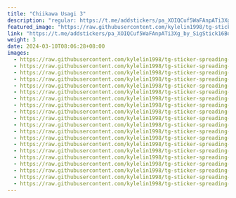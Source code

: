 ```yaml
---
title: "Chiikawa Usagi 3"
description: "regular: https://t.me/addstickers/pa_XOIQCuf5WaFAnpATi3Xg_by_SigStick16Bot"
featured_image: "https://raw.githubusercontent.com/kylelin1998/tg-sticker-spreading-worldwide-images/main/img/bd42cce4-4e6e-4d9c-a94d-26fe3f9004bf.jpg"
link: "https://t.me/addstickers/pa_XOIQCuf5WaFAnpATi3Xg_by_SigStick16Bot"
weight: 3
date: 2024-03-10T08:06:28+08:00
images:
  - https://raw.githubusercontent.com/kylelin1998/tg-sticker-spreading-worldwide-images/main/img/bd42cce4-4e6e-4d9c-a94d-26fe3f9004bf.jpg
  - https://raw.githubusercontent.com/kylelin1998/tg-sticker-spreading-worldwide-images/main/img/bf492b3b-78c9-42ed-8b6b-a0d18516d39b.jpg
  - https://raw.githubusercontent.com/kylelin1998/tg-sticker-spreading-worldwide-images/main/img/6dd307f2-1526-4a33-9888-465651076a1c.jpg
  - https://raw.githubusercontent.com/kylelin1998/tg-sticker-spreading-worldwide-images/main/img/f9e5f3af-cb6c-4409-aa62-fbc02ba26950.jpg
  - https://raw.githubusercontent.com/kylelin1998/tg-sticker-spreading-worldwide-images/main/img/28ae9127-ebfb-44f8-8513-ef625f9bb2df.jpg
  - https://raw.githubusercontent.com/kylelin1998/tg-sticker-spreading-worldwide-images/main/img/edc5dfd7-4be0-4c2b-950d-44e46dc5e474.jpg
  - https://raw.githubusercontent.com/kylelin1998/tg-sticker-spreading-worldwide-images/main/img/289ca644-c124-4715-bba8-a2ef5ad1533b.jpg
  - https://raw.githubusercontent.com/kylelin1998/tg-sticker-spreading-worldwide-images/main/img/dbc3783b-6ee3-4b14-b179-25604a606bc1.jpg
  - https://raw.githubusercontent.com/kylelin1998/tg-sticker-spreading-worldwide-images/main/img/f6e4edab-7012-49fc-8ea3-c35f3a2e14a3.jpg
  - https://raw.githubusercontent.com/kylelin1998/tg-sticker-spreading-worldwide-images/main/img/aeffeb24-f5fd-419e-bdaa-198ba8918ca6.jpg
  - https://raw.githubusercontent.com/kylelin1998/tg-sticker-spreading-worldwide-images/main/img/7d825f8a-b314-48d0-9bcb-6b165701ebd3.jpg
  - https://raw.githubusercontent.com/kylelin1998/tg-sticker-spreading-worldwide-images/main/img/9f869766-8d95-46f8-a6aa-090c3bcd5f9f.jpg
  - https://raw.githubusercontent.com/kylelin1998/tg-sticker-spreading-worldwide-images/main/img/999b18cb-60a8-46d1-99da-b18c8943f2ad.jpg
  - https://raw.githubusercontent.com/kylelin1998/tg-sticker-spreading-worldwide-images/main/img/4881b126-2b2a-44ae-a9b0-f06f6bfaa9b1.jpg
  - https://raw.githubusercontent.com/kylelin1998/tg-sticker-spreading-worldwide-images/main/img/b9468c57-a244-4292-9b8d-c28c1a550888.jpg
  - https://raw.githubusercontent.com/kylelin1998/tg-sticker-spreading-worldwide-images/main/img/97ec9f77-3971-42b2-a418-98a11871ee8a.jpg
  - https://raw.githubusercontent.com/kylelin1998/tg-sticker-spreading-worldwide-images/main/img/b1b6969d-c303-4027-968f-f4892148898d.jpg
  - https://raw.githubusercontent.com/kylelin1998/tg-sticker-spreading-worldwide-images/main/img/0e9170d2-c316-4099-ae37-f168feaa8ab5.jpg
  - https://raw.githubusercontent.com/kylelin1998/tg-sticker-spreading-worldwide-images/main/img/63c10272-b38f-4c5b-a757-2f3fdf1108b3.jpg
  - https://raw.githubusercontent.com/kylelin1998/tg-sticker-spreading-worldwide-images/main/img/61997a4e-d1a0-41b6-8c3c-d4f1d324992b.jpg
---
```

